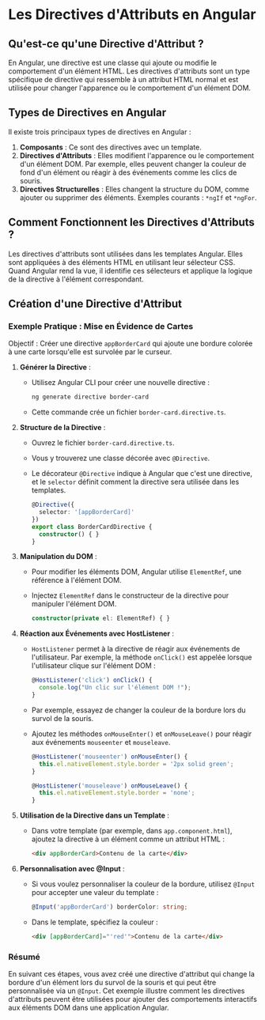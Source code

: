 # Les Directives d'Attributs en Angular

## Qu'est-ce qu'une Directive d'Attribut ?

En Angular, une directive est une classe qui ajoute ou modifie le comportement d'un élément HTML. Les directives d'attributs sont un type spécifique de directive qui ressemble à un attribut HTML normal et est utilisée pour changer l'apparence ou le comportement d'un élément DOM.

## Types de Directives en Angular

Il existe trois principaux types de directives en Angular :

1. **Composants** : Ce sont des directives avec un template.
2. **Directives d'Attributs** : Elles modifient l'apparence ou le comportement d'un élément DOM. Par exemple, elles peuvent changer la couleur de fond d'un élément ou réagir à des événements comme les clics de souris.
3. **Directives Structurelles** : Elles changent la structure du DOM, comme ajouter ou supprimer des éléments. Exemples courants : `*ngIf` et `*ngFor`.

## Comment Fonctionnent les Directives d'Attributs ?

Les directives d'attributs sont utilisées dans les templates Angular. Elles sont appliquées à des éléments HTML en utilisant leur sélecteur CSS. Quand Angular rend la vue, il identifie ces sélecteurs et applique la logique de la directive à l'élément correspondant.

## Création d'une Directive d'Attribut

### Exemple Pratique : Mise en Évidence de Cartes

Objectif : Créer une directive `appBorderCard` qui ajoute une bordure colorée à une carte lorsqu'elle est survolée par le curseur.

1. **Générer la Directive** :
   - Utilisez Angular CLI pour créer une nouvelle directive :

     ```bash
     ng generate directive border-card
     ```

   - Cette commande crée un fichier `border-card.directive.ts`.

2. **Structure de la Directive** :
   - Ouvrez le fichier `border-card.directive.ts`.
   - Vous y trouverez une classe décorée avec `@Directive`.
   - Le décorateur `@Directive` indique à Angular que c'est une directive, et le `selector` définit comment la directive sera utilisée dans les templates.

     ```ts
     @Directive({
       selector: '[appBorderCard]'
     })
     export class BorderCardDirective {
       constructor() { }
     }
     ```

3. **Manipulation du DOM** :
   - Pour modifier les éléments DOM, Angular utilise `ElementRef`, une référence à l'élément DOM.
   - Injectez `ElementRef` dans le constructeur de la directive pour manipuler l'élément DOM.

     ```ts
     constructor(private el: ElementRef) { }
     ```

4. **Réaction aux Événements avec HostListener** :
   - `HostListener` permet à la directive de réagir aux événements de l'utilisateur.
    Par exemple, la méthode `onClick()` est appelée lorsque l'utilisateur clique sur l'élément DOM :

     ```ts
     @HostListener('click') onClick() {
       console.log("Un clic sur l'élément DOM !");
     }
     ```

   - Par exemple, essayez de changer la couleur de la bordure lors du survol de la souris.
   - Ajoutez les méthodes `onMouseEnter()` et `onMouseLeave()` pour réagir aux événements `mouseenter` et `mouseleave`.

     ```ts
     @HostListener('mouseenter') onMouseEnter() {
       this.el.nativeElement.style.border = '2px solid green';
     }

     @HostListener('mouseleave') onMouseLeave() {
       this.el.nativeElement.style.border = 'none';
     }
     ```

5. **Utilisation de la Directive dans un Template** :
   - Dans votre template (par exemple, dans `app.component.html`), ajoutez la directive à un élément comme un attribut HTML :

     ```html
     <div appBorderCard>Contenu de la carte</div>
     ```

6. **Personnalisation avec @Input** :
   - Si vous voulez personnaliser la couleur de la bordure, utilisez `@Input` pour accepter une valeur du template :

     ```typescript
     @Input('appBorderCard') borderColor: string;
     ```

   - Dans le template, spécifiez la couleur :

     ```html
     <div [appBorderCard]="'red'">Contenu de la carte</div>
     ```

### Résumé

En suivant ces étapes, vous avez créé une directive d'attribut qui change la bordure d'un élément lors du survol de la souris et qui peut être personnalisée via un `@Input`. Cet exemple illustre comment les directives d'attributs peuvent être utilisées pour ajouter des comportements interactifs aux éléments DOM dans une application Angular.
